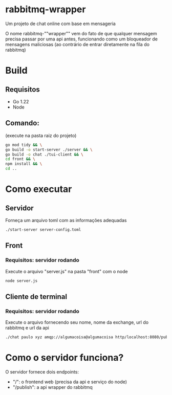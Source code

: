 # rabbitmq-wrapper
Um projeto de chat online com base em mensageria

O nome rabbitmq-""wrapper"" vem do fato de que qualquer mensagem precisa
passar por uma api antes, funcionando como um bloqueador de mensagens maliciosas
(ao contrário de entrar diretamente na fila do rabbitmq)

# Build
## Requisitos
- Go 1.22
- Node
## Comando:
(execute na pasta raiz do projeto)
```sh
go mod tidy && \
go build -o start-server ./server && \
go build -o chat ./tui-client && \
cd front && \
npm install && \
cd ..
```

# Como executar
## Servidor
Forneça um arquivo toml com as informações adequadas
```sh
./start-server server-config.toml
```

## Front
### Requisitos: servidor rodando
Execute o arquivo "server.js" na pasta "front" com o node
```sh
node server.js
```

## Cliente de terminal
### Requisitos: servidor rodando
Execute o arquivo fornecendo seu nome, nome da exchange, url do rabbitmq e url da api
```sh
./chat paulo xyz amqp://algumacoisa@algumacoisa http/localhost:8080/publish
```

# Como o servidor funciona?
O servidor fornece dois endpoints:
- "/": o frontend web (precisa da api e serviço do node)
- "/publish": a api wrapper do rabbitmq
